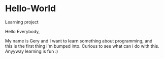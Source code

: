 # Hello-World
Learning project

Hello Everybody, 

My name is Gery and I want to learn something about programming, and this is the first thing i'm bumped into. Curious to see what can i do with this. Anyyway learning is fun :)


